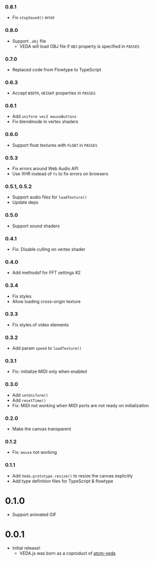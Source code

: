 ### 0.8.1
* Fix `stopSound()` error

### 0.8.0

* Support `.obj` file
  * VEDA will load OBJ file if `OBJ` property is specified in `PASSES`

### 0.7.0

* Replaced code from Flowtype to TypeScript

### 0.6.3

* Accept `WIDTH`, `HEIGHT` properties in `PASSES`

### 0.6.1

* Add `uniform vec3 mouseButtons`
* Fix blendmode in vertex shaders

### 0.6.0

* Support float textures with `FLOAT` in `PASSES`

### 0.5.3

* Fix errors around Web Audio API
* Use XHR instead of `fs` to fix errors on browsers

### 0.5.1, 0.5.2

* Support audio files for `loadTexture()`
* Update deps

### 0.5.0

* Support sound shaders

### 0.4.1

* Fix: Disable culling on vertex shader

### 0.4.0

* Add methodsf for FFT settings #2

### 0.3.4

* Fix styles
* Allow loading cross-origin texture

### 0.3.3

* Fix styles of video elements

### 0.3.2

* Add param `speed` to `loadTexture()`

### 0.3.1

* Fix: initialize MIDI only when enabled

### 0.3.0

* Add `setUniform()`
* Add `resetTime()`
* Fix: MIDI not working when MIDI ports are not ready on initialization

### 0.2.0

* Make the canvas transparent

### 0.1.2

* Fix: `mouse` not working

### 0.1.1

* Add `Veda.prototype.resize()` to resize the canvas explicitly
* Add type definition files for TypeScript & flowtype

# 0.1.0

* Support animated GIF

# 0.0.1

* Initial release!
  * VEDA.js was born as a coproduct of [atom-veda](https://github.com/fand/atom-veda/)
